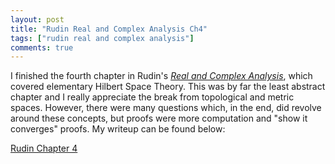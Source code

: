 ```yaml
---
layout: post
title: "Rudin Real and Complex Analysis Ch4"
tags: ["rudin real and complex analysis"]
comments: true
---
```


I finished the fourth chapter in Rudin's [*Real and Complex Analysis*](https://www.mheducation.com/highered/product/real-complex-analysis-rudin/M0070542341.html), which covered elementary Hilbert Space Theory. This was by far the least abstract chapter and I really appreciate the break from topological and metric spaces. However, there were many questions which, in the end, did revolve around these concepts, but proofs were more computation and "show it converges" proofs. My writeup can be found below:

[Rudin Chapter 4](../pdfs/rudin_rc_analysis/Rudin_Ch4.pdf)